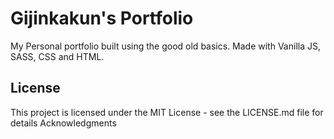 # Gijinkakun's Portfolio

My Personal portfolio built using the good old basics. Made with Vanilla JS, SASS, CSS and HTML.

## License

This project is licensed under the MIT License - see the LICENSE.md file for details
Acknowledgments
